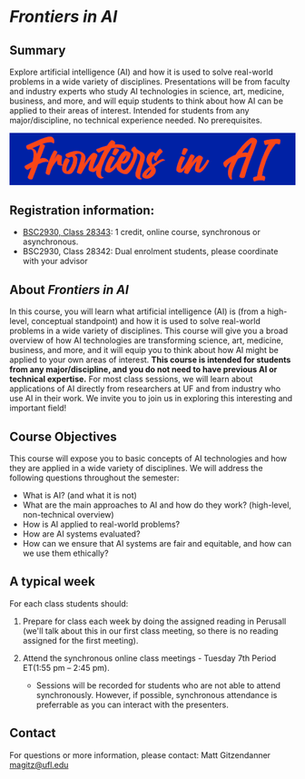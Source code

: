 # *Frontiers in AI*

## Summary
Explore artificial intelligence (AI) and how it is used to solve real-world problems in a wide variety of disciplines. Presentations will be from faculty and industry experts who study AI technologies in science, art, medicine, business, and more, and will equip students to think about how AI can be applied to their areas of interest. Intended for students from any major/discipline, no technical experience needed. No prerequisites.

![Frontiers in AI](images/frontiers_in_AI.png)


## Registration information:
* [BSC2930, Class 28343](https://one.uf.edu/soc/?category=%22CWSP%22&term=%222228%22&class-num=%2228343%22): 1 credit, online course, synchronous or asynchronous.
* BSC2930, Class 28342: Dual enrolment students, please coordinate with your advisor

## About *Frontiers in AI*

In this course, you will learn what artificial intelligence (AI) is (from a high-level, conceptual standpoint) and how it is used to solve real-world problems in a wide variety of disciplines.  This course will give you a broad overview of how AI technologies are transforming science, art, medicine, business, and more, and it will equip you to think about how AI might be applied to your own areas of interest.  **This course is intended for students from any major/discipline, and you do not need to have previous AI or technical expertise.**  For most class sessions, we will learn about applications of AI directly from researchers at UF and from industry who use AI in their work.  We invite you to join us in exploring this interesting and important field!


## Course Objectives

This course will expose you to basic concepts of AI technologies and how they are applied in a wide variety of disciplines.  We will address the following questions throughout the semester:

* What is AI? (and what it is not)
* What are the main approaches to AI and how do they work? (high-level, non-technical overview)
* How is AI applied to real-world problems?
* How are AI systems evaluated?
* How can we ensure that AI systems are fair and equitable, and how can we use them ethically?


## A typical week

For each class students should:

1. Prepare for class each week by doing the assigned reading in Perusall (we'll talk about this in our first class meeting, so there is no reading assigned for the first meeting).

1. Attend the synchronous online class meetings - Tuesday 7th Period ET(1:55 pm – 2:45 pm).
   * Sessions will be recorded for students who are not able to attend synchronously. However, if possible, synchronous attendance is preferrable as you can interact with the presenters.

## Contact

For questions or more information, please contact: Matt Gitzendanner [magitz@ufl.edu](mailto:magitz@ufl.edu)
